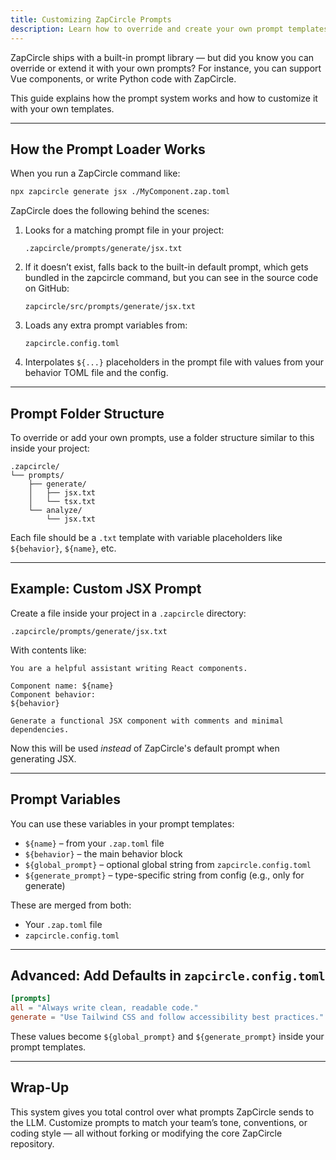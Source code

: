 ```yaml
---
title: Customizing ZapCircle Prompts
description: Learn how to override and create your own prompt templates in ZapCircle using the .zapcircle directory
---
```


ZapCircle ships with a built-in prompt library — but did you know you can override or extend it with your own prompts? For instance, you can support Vue components, or write Python code with ZapCircle. 

This guide explains how the prompt system works and how to customize it with your own templates.

---

## How the Prompt Loader Works

When you run a ZapCircle command like:

```bash
npx zapcircle generate jsx ./MyComponent.zap.toml
```

ZapCircle does the following behind the scenes:

1. Looks for a matching prompt file in your project:
   ```
   .zapcircle/prompts/generate/jsx.txt
   ```
2. If it doesn’t exist, falls back to the built-in default prompt, which gets bundled in the zapcircle command, but you can see in the source code on GitHub:
   ```
   zapcircle/src/prompts/generate/jsx.txt
   ```
3. Loads any extra prompt variables from:
   ```
   zapcircle.config.toml
   ```
4. Interpolates `${...}` placeholders in the prompt file with values from your behavior TOML file and the config.

---

## Prompt Folder Structure

To override or add your own prompts, use a folder structure similar to this inside your project:

```
.zapcircle/
└── prompts/
    ├── generate/
    │   ├── jsx.txt
    │   └── tsx.txt
    └── analyze/
        └── jsx.txt
```

Each file should be a `.txt` template with variable placeholders like `${behavior}`, `${name}`, etc.

---

## Example: Custom JSX Prompt

Create a file inside your project in a `.zapcircle` directory:

```
.zapcircle/prompts/generate/jsx.txt
```

With contents like:

```
You are a helpful assistant writing React components.

Component name: ${name}
Component behavior:
${behavior}

Generate a functional JSX component with comments and minimal dependencies.
```

Now this will be used *instead* of ZapCircle's default prompt when generating JSX.

---

## Prompt Variables

You can use these variables in your prompt templates:

- `${name}` – from your `.zap.toml` file
- `${behavior}` – the main behavior block
- `${global_prompt}` – optional global string from `zapcircle.config.toml`
- `${generate_prompt}` – type-specific string from config (e.g., only for generate)

These are merged from both:
- Your `.zap.toml` file
- `zapcircle.config.toml`

---

## Advanced: Add Defaults in `zapcircle.config.toml`

```toml
[prompts]
all = "Always write clean, readable code."
generate = "Use Tailwind CSS and follow accessibility best practices."
```

These values become `${global_prompt}` and `${generate_prompt}` inside your prompt templates.

---

## Wrap-Up

This system gives you total control over what prompts ZapCircle sends to the LLM. Customize prompts to match your team’s tone, conventions, or coding style — all without forking or modifying the core ZapCircle repository.
